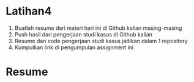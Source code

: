 # Latihan4

1. Buatlah resume dari materi hari ini di Github kalian masing-masing
2. Push hasil dari pengerjaan studi kasus di Github kalian
3. Resume dan code pengerjaan studi kasus jadikan dalam 1 repository
4. Kumpulkan link di pengumpulan assignment ini

# Resume
[Resume Pertemuan 4]: https://drive.google.com/file/d/1-eEm4W5HrE9MEFYWfwba1JorXL3kq0nE/view?usp=sharing
